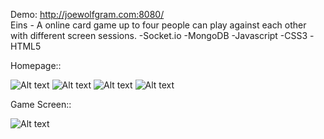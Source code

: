 Demo: http://joewolfgram.com:8080/ <br/>
Eins - A online card game up to four people can play against each other with different screen sessions.
-Socket.io
-MongoDB
-Javascript
-CSS3
-HTML5

Homepage::

![Alt text](https://github.com/jwolfgram/eins/blob/master/SCREENSHOTS/Home%20Eins.png "Optional title")
![Alt text](https://github.com/jwolfgram/eins/blob/master/SCREENSHOTS/TopScores.png "Optional title")
![Alt text](https://github.com/jwolfgram/eins/blob/master/SCREENSHOTS/map.png "Optional title")
![Alt text](https://github.com/jwolfgram/eins/blob/master/SCREENSHOTS/rules.png "Optional title")

Game Screen::

![Alt text](https://github.com/jwolfgram/eins/blob/master/SCREENSHOTS/einsgame.png "Players Game View")

